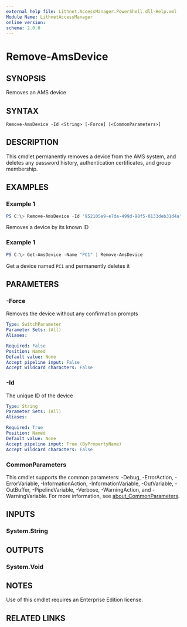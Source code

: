 ```yaml
---
external help file: Lithnet.AccessManager.PowerShell.dll-Help.xml
Module Name: LithnetAccessManager
online version:
schema: 2.0.0
---
```


# Remove-AmsDevice

## SYNOPSIS
Removes an AMS device

## SYNTAX

```
Remove-AmsDevice -Id <String> [-Force] [<CommonParameters>]
```

## DESCRIPTION
This cmdlet permanently removes a device from the AMS system, and deletes any password history, authentication certificates, and group membership.

## EXAMPLES

### Example 1
```powershell
PS C:\> Remove-AmsDevice -Id '952105e9-e7de-499d-98f5-0133deb31d4a'
```

Removes a device by its known ID

### Example 1
```powershell
PS C:\> Get-AmsDevice -Name "PC1" | Remove-AmsDevice
```

Get a device named `PC1` and permanently deletes it


## PARAMETERS

### -Force
Removes the device without any confirmation prompts

```yaml
Type: SwitchParameter
Parameter Sets: (All)
Aliases:

Required: False
Position: Named
Default value: None
Accept pipeline input: False
Accept wildcard characters: False
```

### -Id
The unique ID of the device

```yaml
Type: String
Parameter Sets: (All)
Aliases:

Required: True
Position: Named
Default value: None
Accept pipeline input: True (ByPropertyName)
Accept wildcard characters: False
```

### CommonParameters
This cmdlet supports the common parameters: -Debug, -ErrorAction, -ErrorVariable, -InformationAction, -InformationVariable, -OutVariable, -OutBuffer, -PipelineVariable, -Verbose, -WarningAction, and -WarningVariable. For more information, see [about_CommonParameters](http://go.microsoft.com/fwlink/?LinkID=113216).

## INPUTS

### System.String

## OUTPUTS

### System.Void
## NOTES
Use of this cmdlet requires an Enterprise Edition license.

## RELATED LINKS

